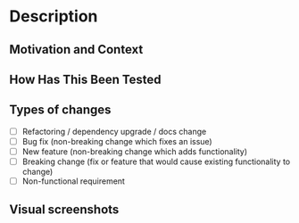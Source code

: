 # Description
<!--- Replace Description With Your Story's Name -->

## Motivation and Context
<!--- Why is this change required? What problem does it solve? -->

## How Has This Been Tested
<!--- Please describe in detail how you tested your changes. -->
<!--- Include details of your testing environment, and the tests you ran to -->
<!--- see how your change affects other areas of the code, etc. -->

## Types of changes
<!--- What changes are introduced? Un-comment all that apply: -->
- [ ] Refactoring / dependency upgrade / docs change
- [ ] Bug fix (non-breaking change which fixes an issue)
- [ ] New feature (non-breaking change which adds functionality)
- [ ] Breaking change (fix or feature that would cause existing functionality to change)
- [ ] Non-functional requirement

## Visual screenshots
<!--- Please attach relevant visual screenshots here of the changes of this PR, when applicable -->
